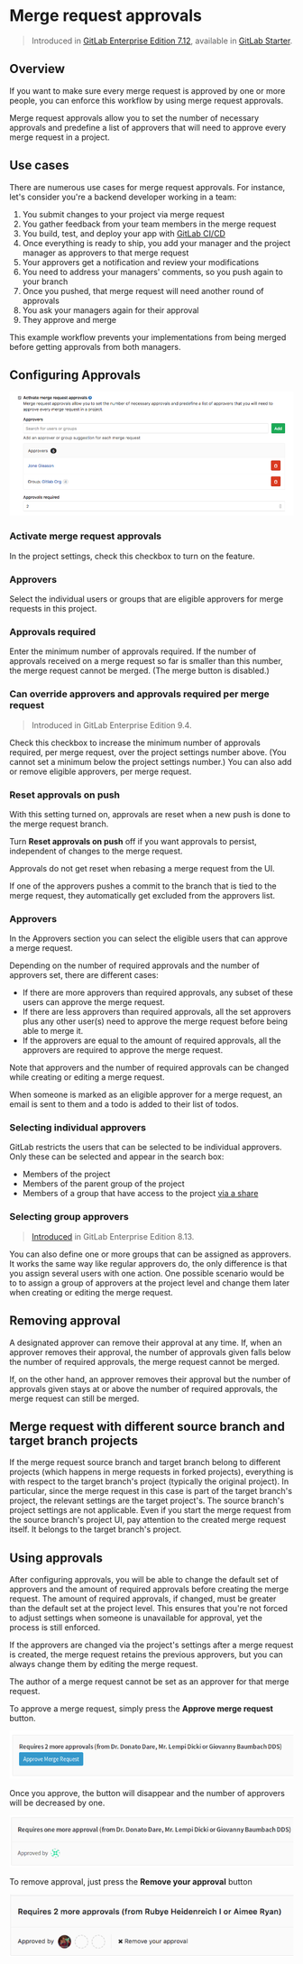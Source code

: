 # Merge request approvals

> Introduced in [GitLab Enterprise Edition 7.12](https://about.gitlab.com/2015/06/22/gitlab-7-12-released/#merge-request-approvers-ee-only), available in [GitLab Starter](https://about.gitlab.com/gitlab-ee/).

## Overview

If you want to make sure every merge request is approved by one or more
people, you can enforce this workflow by using merge request approvals.

Merge request approvals allow you to set the number of necessary approvals
and predefine a list of approvers that will need to approve every
merge request in a project.

## Use cases

There are numerous use cases for merge request approvals. For instance,
let's consider you're a backend developer working in a team:

1. You submit changes to your project via merge request
1. You gather feedback from your team members in the merge request
1. You build, test, and deploy your app with [GitLab CI/CD](../../../ci/README.md)
1. Once everything is ready to ship, you add your manager and the project manager as approvers to that merge request
1. Your approvers get a notification and review your modifications
1. You need to address your managers' comments, so you push again to your branch
1. Once you pushed, that merge request will need another round of approvals
1. You ask your managers again for their approval
1. They approve and merge

This example workflow prevents your implementations from being merged before getting approvals from both managers.

## Configuring Approvals

![Merge Request Approvals in Project Settings](img/approvals_settings.png)

### Activate merge request approvals

In the project settings, check this checkbox to turn on the feature.

### Approvers

Select the individual users or groups that are eligible approvers for merge requests
in this project.

### Approvals required

Enter the minimum number of approvals required. If the number of approvals received 
on a merge request so far is smaller than this number, the merge request cannot
be merged. (The merge button is disabled.)

### Can override approvers and approvals required per merge request

> Introduced in GitLab Enterprise Edition 9.4.

Check this checkbox to increase the minimum number of approvals required, per merge
request, over the project settings number above. (You cannot set a minimum below
the project settings number.) You can also add or remove eligible approvers, per
merge request.

### Reset approvals on push

With this setting turned on, approvals are reset when a new push
is done to the merge request branch.

Turn **Reset approvals on push** off if you want approvals to persist,
independent of changes to the merge request.

Approvals do not get reset when rebasing a merge request from the UI.

If one of the approvers pushes a commit to the branch that is tied to the
merge request, they automatically get excluded from the approvers list.

### Approvers

In the Approvers section you can select the eligible users that can
approve a merge request.

Depending on the number of required approvals and the number of approvers set,
there are different cases:

- If there are more approvers than required approvals, any subset of these users
  can approve the merge request.
- If there are less approvers than required approvals, all the set approvers plus
  any other user(s) need to approve the merge request before being able to merge it.
- If the approvers are equal to the amount of required approvals, all the
  approvers are required to approve the merge request.

Note that approvers and the number of required approvals can be changed while
creating or editing a merge request.

When someone is marked as an eligible approver for a merge request, an email is
sent to them and a todo is added to their list of todos.

### Selecting individual approvers

GitLab restricts the users that can be selected to be individual approvers. Only these can be selected and appear in the search box:
- Members of the project
- Members of the parent group of the project
- Members of a group that have access to the project [via a share](../../../workflow/share_projects_with_other_groups.md)

### Selecting group approvers

> [Introduced][ee-743] in GitLab Enterprise Edition 8.13.

You can also define one or more groups that can be assigned as approvers. It
works the same way like regular approvers do, the only difference is that you
assign several users with one action. One possible scenario would be to to assign
a group of approvers at the project level and change them later when creating
or editing the merge request.

## Removing approval

A designated approver can remove their approval at any time. If, when an approver
removes their approval, the number of approvals given falls below the number of
required approvals, the merge request cannot be merged.

If, on the other hand, an approver removes their approval but the number of approvals
given stays at or above the number of required approvals, the merge request can still be
merged.

## Merge request with different source branch and target branch projects

If the merge request source branch and target branch belong to different projects (which
happens in merge requests in forked projects), everything is with respect to the 
target branch's project (typically the original project). In particular, since the
merge request in this case is part of the target branch's project, the relevant
settings are the target project's. The source branch's project settings are not 
applicable. Even if you start the merge request from the source branch's project
UI, pay attention to the created merge request itself. It belongs to the target
branch's project.

## Using approvals

After configuring approvals, you will be able to change the default set of
approvers and the amount of required approvals before creating the merge request.
The amount of required approvals, if changed, must be greater than the default
set at the project level. This ensures that you're not forced to adjust settings
when someone is unavailable for approval, yet the process is still enforced.

If the approvers are changed via the project's settings after a merge request
is created, the merge request retains the previous approvers, but you can always
change them by editing the merge request.

The author of a merge request cannot be set as an approver for that merge
request.

To approve a merge request, simply press the **Approve merge request** button.

![Merge request approval](img/approvals_mr.png)

Once you approve, the button will disappear and the number of approvers
will be decreased by one.

![Merge request approval](img/approvals_mr_approved.png)

[ee-743]: https://gitlab.com/gitlab-org/gitlab-ee/merge_requests/743

To remove approval, just press the **Remove your approval** button

![Merge request remove approval](img/remove_approval_mr.png)
